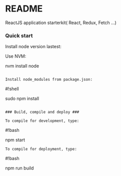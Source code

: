 # README #
ReactJS application starterkit( React, Redux, Fetch ...)
 
### Quick start ### 

Install node version lastest:

Use NVM:

nvm install node
```

Install node_modules from package.json:

```
#!shell

sudo npm install
```

### Build, compile and deploy ###

To compile for development, type:

```
#!bash

npm start

```
To compile for deployment, type:

```
#!bash

npm run build
```

